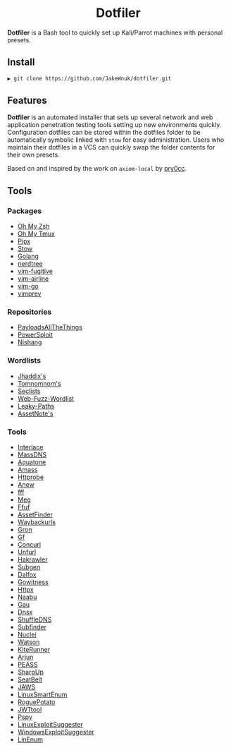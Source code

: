 <h1 align="center">
Dotfiler
</h1>

**Dotfiler** is a Bash tool to quickly set up Kali/Parrot machines with personal presets.

## Install
```bash
▶ git clone https://github.com/JakeWnuk/dotfiler.git
```

## Features
**Dotfiler** is an automated installer that sets up several network and web application penetration testing tools setting up new environments quickly. Configuration dotfiles can be stored within the dotfiles folder to be automatically symbolic linked with `stow` for easy administration. Users who maintain their dotfiles in a VCS can quickly swap the folder contents for their own presets.

Based on and inspired by the work on `axiom-local` by [pry0cc](https://github.com/pry0cc).

## Tools

### Packages
- [Oh My Zsh](https://ohmyz.sh/)
- [Oh My Tmux](https://github.com/gpakosz/.tmux)
- [Pipx](https://github.com/pipxproject/pipx)
- [Stow](https://www.gnu.org/software/stow/)
- [Golang](https://golang.org/)
- [nerdtree](https://github.com/preservim/nerdtree)
- [vim-fugitive](https://github.com/tpope/vim-fugitive)
- [vim-airline](https://github.com/vim-airline/vim-airline)
- [vim-go](https://github.com/fatih/vim-go)
- [vimprev](https://github.com/tomnomnom)

### Repositories
- [PayloadsAllTheThings](https://github.com/swisskyrepo/PayloadsAllTheThings)
- [PowerSploit](https://github.com/PowerShellMafia/PowerSploit)
- [Nishang](https://github.com/samratashok/nishang)

### Wordlists
- [Jhaddix's](https://gist.github.com/jhaddix/f64c97d0863a78454e44c2f7119c2a6a)
- [Tomnomnom's](https://gist.github.com/tomnomnom/57af04c3422aac8c6f04451a4c1daa51)
- [Seclists](https://github.com/danielmiessler/SecLists.git)
- [Web-Fuzz-Wordlist](https://github.com/kaimi-io/web-fuzz-wordlists)
- [Leaky-Paths](https://github.com/ayoubfathi/leaky-paths)
- [AssetNote's](https://wordlists.assetnote.io/)

### Tools
- [Interlace](https://github.com/codingo/Interlace)
- [MassDNS](https://github.com/blechschmidt/massdns)
- [Aquatone](https://github.com/michenriksen/aquatone)
- [Amass](https://github.com/OWASP/Amass)
- [Httprobe](https://github.com/tomnomnom/httprobe)
- [Anew](https://github.com/tomnomnom/anew)
- [fff](https://github.com/tomnomnom/fff)
- [Meg](https://github.com/tomnomnom/meg)
- [Ffuf](https://github.com/ffuf/ffuf)
- [AssetFinder](https://github.com/tomnomnom/assetfinder)
- [Waybackurls](https://github.com/tomnomnom/waybackurls)
- [Gron](https://github.com/tomnomnom/gron)
- [Gf](https://github.com/tomnomnom/gf)
- [Concurl](https://github.com/tomnomnom/hacks/concurl)
- [Unfurl](https://github.com/tomnomnom/unfurl)
- [Hakrawler](https://github.com/hakluke/hakrawler)
- [Subgen](https://github.com/pry0cc/subgen)
- [Dalfox](https://github.com/hahwul/dalfox)
- [Gowitness](https://github.com/sensepost/gowitness)
- [Httpx](https://github.com/projectdiscovery/httpx)
- [Naabu](https://github.com/projectdiscovery/naabu)
- [Gau](https://github.com/lc/gau)
- [Dnsx](https://github.com/projectdiscovery/dnsx/cmd/dnsx)
- [ShuffleDNS](https://github.com/projectdiscovery/shuffledns)
- [Subfinder](https://github.com/projectdiscovery/subfinder)
- [Nuclei](https://github.com/projectdiscovery/nuclei)
- [Watson](https://github.com/rasta-mouse/watson)
- [KiteRunner](https://github.com/assetnote/kiterunner)
- [Arjun](https://github.com/s0md3v/Arjun)
- [PEASS](https://github.com/carlospolop/privilege-escalation-awesome-scripts-suite)
- [SharpUp](https://github.com/GhostPack/SharpUp)
- [SeatBelt](https://github.com/GhostPack/Seatbelt)
- [JAWS](https://github.com/411Hall/JAWS)
- [LinuxSmartEnum](https://github.com/diego-treitos/linux-smart-enumeration)
- [RoguePotato](https://github.com/antonioCoco/RoguePotato)
- [JWTtool](https://github.com/ticarpi/jwt_tool)
- [Pspy](https://github.com/DominicBreuker/pspy)
- [LinuxExploitSuggester](https://github.com/mzet-/linux-exploit-suggester)
- [WindowsExploitSuggester](https://github.com/AonCyberLabs/Windows-Exploit-Suggester)
- [LinEnum](https://github.com/rebootuser/LinEnum)
